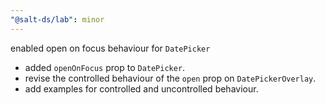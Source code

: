 ```yaml
---
"@salt-ds/lab": minor
---
```


enabled open on focus behaviour for `DatePicker`

- added `openOnFocus` prop to `DatePicker`.
- revise the controlled behaviour of the `open` prop on `DatePickerOverlay`.
- add examples for controlled and uncontrolled behaviour.
